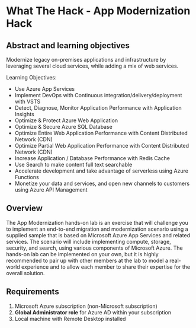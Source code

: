 # What The Hack - App Modernization Hack


## Abstract and learning objectives

Modernize legacy on-premises applications and infrastructure by leveraging several cloud services, while adding a mix of web services.

Learning Objectives:

- Use Azure App Services
- Implement DevOps with Continuous integration/delivery/deployment with VSTS
- Detect, Diagnose, Monitor Application Performance with Application Insights
- Optimize &amp; Protect Azure Web Application
- Optimize &amp; Secure Azure SQL Database
- Optimize Entire Web Application Performance with Content Distributed Network (CDN)
- Optimize Partial Web Application Performance with Content Distributed Network (CDN)
- Increase Application / Database Performance with Redis Cache
- Use Search to make content full text searchable
- Accelerate development and take advantage of serverless using Azure Functions
- Monetize your data and services, and open new channels to customers using Azure API Management

## Overview

The App Modernization hands-on lab is an exercise that will challenge you to implement an end-to-end migration and modernization scenario using a supplied sample that is based on Microsoft Azure App Services and related services. The scenario will include implementing compute, storage, security, and search, using various components of Microsoft Azure. The hands-on lab can be implemented on your own, but it is highly recommended to pair up with other members at the lab to model a real-world experience and to allow each member to share their expertise for the overall solution.

## Requirements

1. Microsoft Azure subscription (non-Microsoft subscription)
2. **Global Administrator role** for Azure AD within your subscription
3. Local machine with Remote Desktop installed
